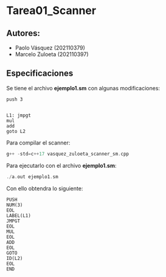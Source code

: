 # Tarea01_Scanner

## Autores:
* Paolo Vásquez (202110379)
* Marcelo Zuloeta (202110397)

## Especificaciones

Se tiene el archivo **ejemplo1.sm** con algunas modificaciones:

```
push 3


L1: jmpgt
mul
add
goto L2

```

Para compilar el scanner:

```cpp
g++ -std=c++17 vasquez_zuloeta_scanner_sm.cpp
```

Para ejecutarlo con el archivo **ejemplo1.sm**:

```cpp
./a.out ejemplo1.sm 
```

Con ello obtendra lo siguiente:

```
PUSH
NUM(3)
EOL
LABEL(L1)
JMPGT
EOL
MUL
EOL
ADD
EOL
GOTO
ID(L2)
EOL
END
```
